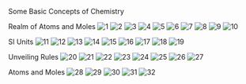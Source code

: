 Some Basic Concepts of Chemistry

Realm of Atoms and Moles
![1](https://github.com/user-attachments/assets/3bca3f15-44cb-4388-9ac3-7300e422464a)
![2](https://github.com/user-attachments/assets/9efae9e7-2034-4676-95bf-e8e349e778be)
![3](https://github.com/user-attachments/assets/3f6ebf52-777f-4d59-833b-ab9e9b62d84d)
![4](https://github.com/user-attachments/assets/3c092b86-e340-4990-a5eb-6bd150a1b7f7)
![5](https://github.com/user-attachments/assets/79119cbd-825e-412a-a131-965224e4a796)
![6](https://github.com/user-attachments/assets/0dd195fe-02e1-44b9-be80-8773b8c188e7)
![7](https://github.com/user-attachments/assets/91998a5b-3615-4024-8c4a-e79f19da9282)
![8](https://github.com/user-attachments/assets/aee33b15-9a06-45c8-88f7-252e5287b3aa)
![9](https://github.com/user-attachments/assets/f9cf74ee-949e-4abe-90ac-0ebec9f50615)
![10](https://github.com/user-attachments/assets/279add56-7688-4e30-a020-cdec6698e259)


SI Units
![11](https://github.com/user-attachments/assets/9802e052-2130-4961-8e56-ecf53c4cb61c)
![12](https://github.com/user-attachments/assets/d45a89b0-3e88-4630-bf6a-19d729e57d40)
![13](https://github.com/user-attachments/assets/2fb061b2-e905-47a6-a34f-e9105cf9392c)
![14](https://github.com/user-attachments/assets/891c8f2b-572e-4bd9-895e-13779dd04259)
![15](https://github.com/user-attachments/assets/64cac808-eb91-480f-87b2-65e43a68e267)
![16](https://github.com/user-attachments/assets/ce221cc5-0386-4b68-ba19-3e34a414f9a4)
![17](https://github.com/user-attachments/assets/47154ee4-5553-43fa-9fc2-0ea137bc6415)
![18](https://github.com/user-attachments/assets/5692ca2f-bd31-41d1-bb9a-ecbd88a4915b)
![19](https://github.com/user-attachments/assets/e137d583-005a-4abe-bc83-a70b283e8650)

Unveiling Rules
![20](https://github.com/user-attachments/assets/9253d578-1a02-48e3-a30a-bd09db2e97f8)
![21](https://github.com/user-attachments/assets/c5b7850f-7d7b-4ca9-977d-889e3e2752b7)
![22](https://github.com/user-attachments/assets/f03eea8d-8107-4a22-9dd3-22eb42c9dfa5)
![23](https://github.com/user-attachments/assets/1780a3ce-7075-4987-84e3-e53dfb40c9eb)
![24](https://github.com/user-attachments/assets/3184cfff-dd41-4efd-af05-e11694ae1ca1)
![25](https://github.com/user-attachments/assets/af6ac37b-e15c-4e1f-a366-ba315870bf2c)
![26](https://github.com/user-attachments/assets/93614024-4c5a-4991-bbc4-a21b48aee6d7)
![27](https://github.com/user-attachments/assets/50126f3a-e487-4236-a7f2-4a6cce7b4e2e)

Atoms and Moles
![28](https://github.com/user-attachments/assets/b751ea2f-02b6-46a3-8dd2-d97f03874dfc)
![29](https://github.com/user-attachments/assets/8e80a0f2-4c71-4a39-8eae-da5eea3a8301)
![30](https://github.com/user-attachments/assets/270ab2ac-4c2b-46ee-83f2-6c6350087caa)
![31](https://github.com/user-attachments/assets/654bb963-42b8-463e-bab4-8b45524be6c1)
![32](https://github.com/user-attachments/assets/022583f0-dcd8-45c0-a148-2244b43022ce)
